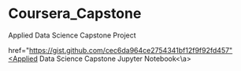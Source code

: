 # Coursera_Capstone
Applied Data Science Capstone Project

<a> href="https://gist.github.com/cec6da964ce2754341bf12f9f92fd457"<Applied Data Science Capstone Jupyter Notebook<\a>

